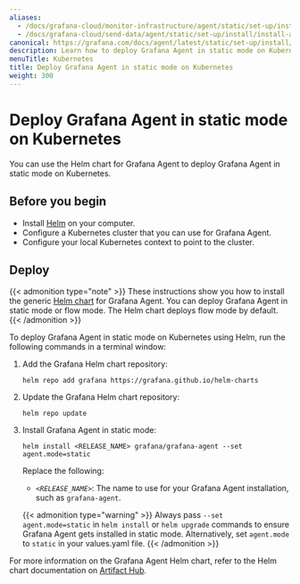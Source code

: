 ```yaml
---
aliases:
  - /docs/grafana-cloud/monitor-infrastructure/agent/static/set-up/install/install-agent-kubernetes/
  - /docs/grafana-cloud/send-data/agent/static/set-up/install/install-agent-kubernetes/
canonical: https://grafana.com/docs/agent/latest/static/set-up/install/install-agent-kubernetes/
description: Learn how to deploy Grafana Agent in static mode on Kubernetes
menuTitle: Kubernetes
title: Deploy Grafana Agent in static mode on Kubernetes
weight: 300
---
```


# Deploy Grafana Agent in static mode on Kubernetes

You can use the Helm chart for Grafana Agent to deploy Grafana Agent in static mode on Kubernetes.

## Before you begin

- Install [Helm][] on your computer.
- Configure a Kubernetes cluster that you can use for Grafana Agent.
- Configure your local Kubernetes context to point to the cluster.

[Helm]: https://helm.sh

## Deploy

{{< admonition type="note" >}}
These instructions show you how to install the generic [Helm chart](https://github.com/grafana/agent/tree/main/operations/helm/charts/grafana-agent) for Grafana Agent.
You can deploy Grafana Agent in static mode or flow mode. The Helm chart deploys flow mode by default.
{{< /admonition >}}

To deploy Grafana Agent in static mode on Kubernetes using Helm, run the following commands in a terminal window:

1. Add the Grafana Helm chart repository:

   ```shell
   helm repo add grafana https://grafana.github.io/helm-charts
   ```

1. Update the Grafana Helm chart repository:

   ```shell
   helm repo update
   ```

1. Install Grafana Agent in static mode:

   ```shell
   helm install <RELEASE_NAME> grafana/grafana-agent --set agent.mode=static
   ```

   Replace the following:

   - _`<RELEASE_NAME>`_: The name to use for your Grafana Agent installation, such as `grafana-agent`.

   {{< admonition type="warning" >}}
   Always pass `--set agent.mode=static` in `helm install` or `helm upgrade` commands to ensure Grafana Agent gets installed in static mode.
   Alternatively, set `agent.mode` to `static` in your values.yaml file.
   {{< /admonition >}}

For more information on the Grafana Agent Helm chart, refer to the Helm chart documentation on [Artifact Hub][].

[Artifact Hub]: https://artifacthub.io/packages/helm/grafana/grafana-agent
